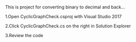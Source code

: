 This is project for converting binary to decimal and back...

1.Open CyclicGraphCheck.csproj with Visual Studio 2017

2.Click CyclicGraphCheck.cs on the right in Solution Explorer

3.Review the code
